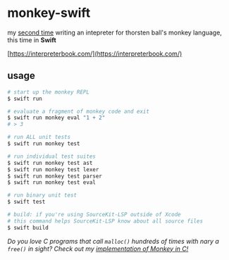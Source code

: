 # monkey-swift

my [second time](https://github.com/jaredh159/monkey-c) writing an intepreter for thorsten ball's monkey language,
this time in **Swift**

[https://interpreterbook.com/](https://interpreterbook.com/)

## usage

```bash
# start up the monkey REPL
$ swift run

# evaluate a fragment of monkey code and exit
$ swift run monkey eval "1 + 2"
# > 3

# run ALL unit tests
$ swift run monkey test

# run individual test suites
$ swift run monkey test ast
$ swift run monkey test lexer
$ swift run monkey test parser
$ swift run monkey test eval

# run binary unit test
$ swift test

# build: if you're using SourceKit-LSP outside of Xcode
# this command helps SourceKit-LSP know about all source files
$ swift build
```

_Do you love C programs that call `malloc()` hundreds of times with nary a `free()` in
sight? Check out my
[implementation of Monkey in C!](https://github.com/jaredh159/monkey-c)_
